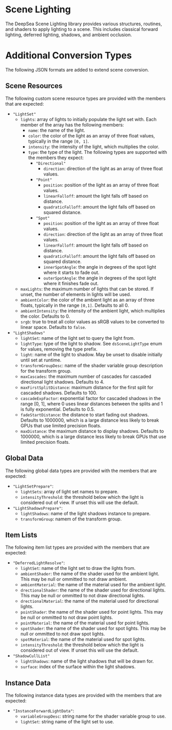 # Scene Lighting

The DeepSea Scene Lighting library provides various structures, routines, and shaders to apply lighting to a scene. This includes classical forward lighting, deferred lighting, shadows, and ambient occlusion.

# Additional Conversion Types

The following JSON formats are added to extend scene conversion.

## Scene Resources

The following custom scene resource types are provided with the members that are expected:

* `"LightSet"`
	* `lights`: array of lights to initially populate the light set with. Each member of the array has the following members:
		* `name`: the name of the light.
		* `color`: the color of the light as an array of three float values, typically in the range `[0, 1]`.
		* `intensity`: the intensity of the light, which multiplies the color.
		* `type`: the type of the light. The following types are supported with the members they expect:
			* `"Directional"`
				* `direction`: direction of the light as an array of three float values.
			* `"Point"`
				* `position`: position of the light as an array of three float values.
				* `linearFalloff`: amount the light falls off based on distance.
				* `quadraticFalloff`: amount the light falls off based on squared distance.
			* `"Spot"`
				* `position`: position of the light as an array of three float values.
				* `direction`: direction of the light as an array of three float values.
				* `linearFalloff`: amount the light falls off based on distance.
				* `quadraticFalloff`: amount the light falls off based on squared distance.
				* `innerSpotAngle`: the angle in degrees of the spot light where it starts to fade out.
				* `outerSpotAngle`: the angle in degrees of the spot light where it finishes fade out.
	* `maxLights`: the maximum number of lights that can be stored. If unset, the number of elements in lights will be used.
	* `ambientColor`: the color of the ambient light as an array of three floats, typically in the range `[0,1]`. Defaults to all 0.
	* `ambientIntensity`: the intensity of the ambient light, which multiplies the color. Defaults to 0.
	* `srgb`: true to treat all color values as sRGB values to be converted to linear space. Defaults to `false`.
* `"LightShadows"`
	* `lightSet`: name of the light set to query the light from.
	* `lightType`: type of the light to shadow. See `dsSceneLightType` enum for values, removing the type prefix.
	* `light`: name of the light to shadow. May be unset to disable initially until set at runtime.
	* `transformGroupDesc`: name of the shader variable group description for the transform group.
	* `maxCascades`: the maximum number of cascades for cascaded directional light shadows. Defaults to 4.
	* `maxFirstSplitDistance`: maximum distance for the first split for cascaded shadows. Defaults to 100.
	* `cascadeExpFactor`: exponential factor for cascaded shadows in the range \[0, 1\], where 0 uses linear distances between the splits and 1 is fully exponential. Defaults to 0.5.
	* `fadeStartDistance`: the distance to start fading out shadows. Defaults to 1000000, which is a large distance less likely to break GPUs that use limited precision floats.
	* `maxDistance`: the maximum distance to display shadows. Defaults to 1000000, which is a large distance less likely to break GPUs that use limited precision floats.

## Global Data

The following global data types are provided with the members that are expected:
* `"LightSetPrepare"`:
	* `lightSets`: array of light set names to prepare.
	* `intensityThreshold`: the threshold below which the light is considered out of view. If unset this will use the default.
* `"LightShadowsPrepare"`:
	* `lightShadows`: name of the light shadows instance to prepare.
	* `transformGroup`: namem of the transform group.

## Item Lists

The following item list types are provided with the members that are expected:
* `"DeferredLightResolve"`:
	* `lightSet`: name of the light set to draw the lights from.
	* `ambientShader`: the name of the shader used for the ambient light. This may be null or ommitted to not draw ambient.
	* `ambientMaterial`: the name of the material used for the ambient light.
	* `drectionalShader`: the name of the shader used for directional lights. This may be null or ommitted to not draw directional lights.
	* `drectionalMaterial`: the name of the material used for directional lights.
	* `pointShader`: the name of the shader used for point lights. This may be null or ommitted to not draw point lights.
	* `pointMaterial`: the name of the material used for point lights.
	* `spotShader`: the name of the shader used for spot lights. This may be null or ommitted to not draw spot lights.
	* `spotMaterial`: the name of the material used for spot lights.
	* `intensityThreshold`: the threshold below which the light is considered out of view. If unset this will use the default.
* `"ShadowCullList"`
	* `lightShadows`: name of the light shadows that will be drawn for.
	* `surface`: index of the surface within the light shadows.

## Instance Data

The following instance data types are provided with the members that are expected:

* `"InstanceForwardLightData"`:
	* `variableGroupDesc`: string name for the shader variable group to use.
	* `lightSet`: string name of the light set to use.

